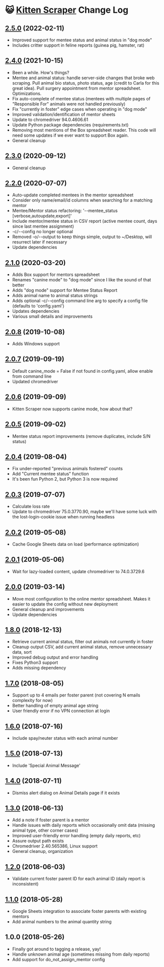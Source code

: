 # 😺 [Kitten Scraper](https://github.com/skylarstein/kitten-scraper) Change Log

## [2.5.0](https://github.com/skylarstein/kitten-scraper/compare/v2.4.0...v2.5.0) (2022-02-11)

* Improved support for mentee status and animal status in "dog mode"
* Includes critter support in feline reports (guinea pig, hamster, rat)

## [2.4.0](https://github.com/skylarstein/kitten-scraper/compare/v2.3.0...v2.4.0) (2021-10-15)

* Been a while. How's things?
* Mentee and animal status: handle server-side changes that broke web scraping. Pull animal bio status, photo status, age (credit to Carla for this great idea). Pull surgery appointment from mentor spreadsheet. Optimizations.
* Fix auto-complete of mentee status (mentees with multiple pages of "Responsible For" animals were not handled previously)
* Fix "currently in foster" edge cases when operating in "dog mode"
* Improved validation/identification of mentor sheets
* Update to chromedriver 94.0.4606.61
* Update Python package dependencies (requirements.txt)
* Removing most mentions of the Box spreadsheet reader. This code will need some updates if we ever want to support Box again.
* General cleanup

## [2.3.0](https://github.com/skylarstein/kitten-scraper/compare/v2.2.0...v2.3.0) (2020-09-12)

* General cleanup

## [2.2.0](https://github.com/skylarstein/kitten-scraper/compare/v2.1.0...v2.2.0) (2020-07-07)

* Auto-update completed mentees in the mentor spreadsheet
* Consider only name/email/id columns when searching for a matching mentor
* Mentee/Mentor status refactoring: '--mentee_status [verbose,autoupdate,export]'
* Include mentor/mentee status in CSV report (active mentee count, days since last mentee assignment)
* -c/--config no longer optional
* Removed -o/--output to keep things simple, output to ~/Desktop, will resurrect later if necessary
* Update dependencies

## [2.1.0](https://github.com/skylarstein/kitten-scraper/compare/v2.0.8...v2.1.0) (2020-03-20)

* Adds Box support for mentors spreadsheet
* Renames "canine mode" to "dog mode" since I like the sound of that better
* Adds "dog mode" support for Mentee Status Report
* Adds animal name to animal status strings
* Adds optional -c/--config command line arg to specify a config file (defaults to 'config.yaml')
* Updates dependencies
* Various small details and improvements

## [2.0.8](https://github.com/skylarstein/kitten-scraper/compare/v2.0.7...v2.0.8) (2019-10-08)

* Adds Windows support

## [2.0.7](https://github.com/skylarstein/kitten-scraper/compare/v2.0.6...v2.0.7) (2019-09-19)

* Default canine_mode = False if not found in config.yaml, allow enable from command line
* Updated chromedriver

## [2.0.6](https://github.com/skylarstein/kitten-scraper/compare/v2.0.5...v2.0.6) (2019-09-09)

* Kitten Scraper now supports canine mode, how about that?

## [2.0.5](https://github.com/skylarstein/kitten-scraper/compare/v2.0.4...v2.0.5) (2019-09-02)

* Mentee status report improvements (remove duplicates, include S/N status)

## [2.0.4](https://github.com/skylarstein/kitten-scraper/compare/v2.0.3...v2.0.4) (2019-08-04)

* Fix under-reported "previous animals fostered" counts
* Add "Current mentee status" function
* It's been fun Python 2, but Python 3 is now required

## [2.0.3](https://github.com/skylarstein/kitten-scraper/compare/v2.0.2...v2.0.3) (2019-07-07)

* Calculate loss rate
* Update to chromedriver 75.0.3770.90, maybe we'll have some luck with the lost-login-cookie issue when running headless

## [2.0.2](https://github.com/skylarstein/kitten-scraper/compare/v2.0.1...v2.0.2) (2019-05-08)

* Cache Google Sheets data on load (performance optimization)

## [2.0.1](https://github.com/skylarstein/kitten-scraper/compare/v2.0.0...v2.0.1) (2019-05-06)

* Wait for lazy-loaded content, update chromedriver to 74.0.3729.6

## [2.0.0](https://github.com/skylarstein/kitten-scraper/compare/v1.8.0...v2.0.0) (2019-03-14)

* Move most configuration to the online mentor spreadsheet. Makes it easier to update the config without new deployment
* General cleanup and improvements
* Update dependencies

## [1.8.0](https://github.com/skylarstein/kitten-scraper/compare/v1.7.0...v1.8.0) (2018-12-13)

* Retrieve current animal status, filter out animals not currently in foster
* Cleanup output CSV, add current animal status, remove unnecessary data, sort
* Improved debug output and error handling
* Fixes Python3 support
* Adds missing dependency

## [1.7.0](https://github.com/skylarstein/kitten-scraper/compare/v1.6.0...v1.7.0) (2018-08-05)

* Support up to 4 emails per foster parent (not covering N emails complexity for now)
* Better handling of empty animal age string
* User friendly error if no VPN connection at login

## [1.6.0](https://github.com/skylarstein/kitten-scraper/compare/v1.5.0...v1.6.0) (2018-07-16)

* Include spay/neuter status with each animal number

## [1.5.0](https://github.com/skylarstein/kitten-scraper/compare/v1.4.0...v1.5.0) (2018-07-13)

* Include 'Special Animal Message'

## [1.4.0](https://github.com/skylarstein/kitten-scraper/compare/v1.3.0...v1.4.0) (2018-07-11)

* Dismiss alert dialog on Animal Details page if it exists

## [1.3.0](https://github.com/skylarstein/kitten-scraper/compare/v1.2.0...v1.3.0) (2018-06-13)

* Add a note if foster parent is a mentor
* Handle issues with daily reports which occasionally omit data (missing animal type, other corner cases)
* Improved user-friendly error handling (empty daily reports, etc)
* Assure output path exists
* Chromedriver 2.40.565386, Linux support
* General cleanup, organization

## [1.2.0](https://github.com/skylarstein/kitten-scraper/compare/v1.1.0...v1.2.0) (2018-06-03)

* Validate current foster parent ID for each animal ID (daily report is inconsistent)

## [1.1.0](https://github.com/skylarstein/kitten-scraper/compare/v1.0.0...v1.1.0) (2018-05-28)

* Google Sheets integration to associate foster parents with existing mentors
* Add animal numbers to the animal quantity string

## 1.0.0 (2018-05-26)

* Finally got around to tagging a release, yay!
* Handle unknown animal age (sometimes missing from daily reports)
* Add support for do_not_assign_mentor config
